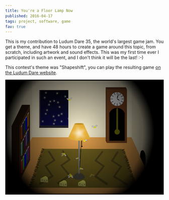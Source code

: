 ```yaml
---
title: You're a Floor Lamp Now
published: 2016-04-17
tags: project, software, game
fav: true
---
```


This is my contribution to Ludum Dare 35, the world's largest game jam. You get a theme, and have 48 hours to create a game around this topic, from scratch, including artwork and sound effects. This was my first time ever I participated in such an event, and I don't think it will be the last! :-)

This contest's theme was "Shapeshift", you can play the resulting game [on the Ludum Dare website](http://ludumdare.com/compo/ludum-dare-35/?action=preview&uid=64665).

[![Screenshot of "You're a Floor Lamp Now"](room.png)](http://ludumdare.com/compo/ludum-dare-35/?action=preview&uid=64665)
